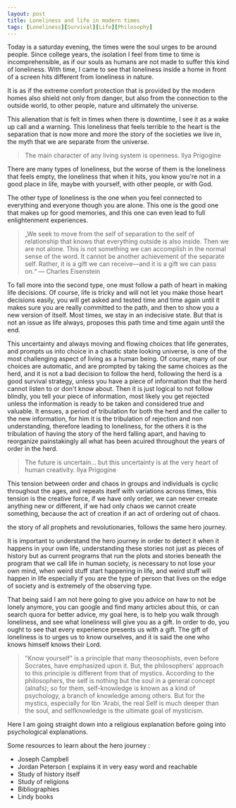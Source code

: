 ```yaml
---
layout: post
title: Loneliness and life in modern times 
tags: [Loneliness][Survival][Life][Philosophy]
---
```


Today is a saturday evening, the times were the soul urges to be around people. Since college years, the isolation I feel from time to time is incomprehensible, as if our souls as humans are not made to suffer this kind of loneliness. With time, I came to see that loneliness inside a home in front of a screen hits different from loneliness in nature. 

It is as if the extreme comfort protection that is provided by the modern homes also shield not only from danger, but also from the connection to the outside world, to other people, nature and ultimately the universe.

This alienation that is felt in times when there is downtime, I see it as a wake up call and a warning. This loneliness that feels terrible to the heart is the separation that is now more and more the story of the societies we live in, the myth that we are separate from the universe. 

> The main character of any living system is openness.    Ilya Prigogine


There are many types of loneliness, but the worse of them is the loneliness that feels empty, the loneliness that when it hits, you know you're not in a good place in life, maybe with yourself, with other people, or with God. 

The other type of loneliness is the one when you feel connected to everything and everyone though you are alone. This one is the good one that makes up for good memories, and this one can even lead to full enlightenment experiences. 

> „We seek to move from the self of separation to the self of relationship that knows that everything outside is also inside. Then we are not alone. This is not something we can accomplish in the normal sense of the word. It cannot be another achievement of the separate self. Rather, it is a gift we can receive—and it is a gift we can pass on.“ —  Charles Eisenstein

To fall more into the second type, one must follow a path of heart in making life decisions. Of course, life is tricky and will not let you make those heart decisions easily, you will get asked and tested time and time again until it makes sure you are really committed to the path, and then to show you a new version of itself. Most times, we stay in an indecisive state. But that is not an issue as life always, proposes this path time and time again until the end.

This uncertainty and always moving and flowing choices that life generates, and prompts us into choice in a chaotic state looking universe, is one of the most challenging aspect of living as a human being. Of course, many of our choices are automatic, and are prompted by taking the same choices as the herd, and it is not a bad decision to follow the herd, following the herd is a good survival strategy, unless you have a piece of information that the herd cannot listen to or don't know about. Then it is just logical to not follow blindly, you tell your piece of information, most likely you get rejected unless the information is ready to be taken and considered true and valuable. It ensues, a period of tribulation for both the herd and the caller to the new information, for him it is the tribulation of rejection and non understanding, therefore leading to loneliness, for the others it is the tribulation of having the story of the herd falling apart, and having to reorganize painstakingly all what has been acuired throughout the years of order in the herd.

> The future is uncertain... but this uncertainty is at the very heart of human creativity.  Ilya Prigogine

This tension between order and chaos in groups and individuals is cyclic throughout the ages, and repeats itself with variations across times, this tension is the creative force, if we have only order, we can never crreate anything new or different, if we had only chaos we cannot create something, because the act of creation if an act of ordering out of chaos. 



the story of all prophets and revolutionaries, follows the same hero journey.

It is important to understand the hero journey in order to detect it when it happens in your own life, understanding these stories not just as pieces of history but as current programs that run the plots and stories beneath the program that we call life in human society, is necessary to not lose your own mind, when weird stuff start happening in life, and weird stuff will happen in life especially if you are the type of person that lives on the edge of society and is extremely of the observing type. 

That being said I am not here going to give you advice on haw to not be lonely anymore, you can google and find many articles about this, or can search quora for better advice, my goal here, is to help you walk through loneliness, and see what loneliness will give you as a gift. In order to do, you ought to see that every experience presents us with a gift. The gift of loneliness is to urges us to know ourselves, and it is said the one who knows himself knows their Lord.

> "Know yourself" is a principle that many theosophists, even before
> Socrates, have emphasized upon it. But, the philosophers' approach to
> this principle is different from that of mystics. According to the
> philosophers, the self is nothing but the soul in a general concept (alnafs); so for them, self-knowledge is known as a kind of psychology,
> a branch of knowledge among others. But for the mystics, especially
> for Ibn 'Arabi, the real Self is much deeper than the soul, and selfknowledge is the ultimate goal of mysticism.

Here I am going straight down into a religious explanation before going into psychological explanations.


Some resources to learn about the hero journey : 

- Joseph Campbell 
- Jordan Peterson ( explains it in very easy word and reachable
- Study of history itself
- Study of religions 
- Bibliographies
- Lindy books


